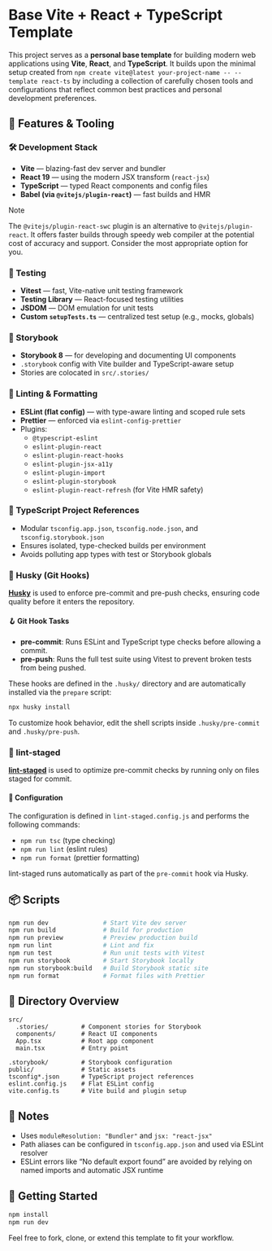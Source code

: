 # Base Vite + React + TypeScript Template

This project serves as a **personal base template** for building modern web applications using **Vite**, **React**, and **TypeScript**. It builds upon the minimal setup created from `npm create vite@latest your-project-name -- --template react-ts` by including a collection of carefully chosen tools and configurations that reflect common best practices and personal development preferences.

## 🔧 Features & Tooling

### 🛠 Development Stack

- **Vite** — blazing-fast dev server and bundler
- **React 19** — using the modern JSX transform (`react-jsx`)
- **TypeScript** — typed React components and config files
- **Babel (via `@vitejs/plugin-react`)** — fast builds and HMR

> [!Note]
> The `@vitejs/plugin-react-swc` plugin is an alternative to `@vitejs/plugin-react`. It offers faster builds through speedy web compiler at the potential cost of accuracy and support. Consider the most appropriate option for you.

### 🧪 Testing

- **Vitest** — fast, Vite-native unit testing framework
- **Testing Library** — React-focused testing utilities
- **JSDOM** — DOM emulation for unit tests
- **Custom `setupTests.ts`** — centralized test setup (e.g., mocks, globals)

### 📖 Storybook

- **Storybook 8** — for developing and documenting UI components
- `.storybook` config with Vite builder and TypeScript-aware setup
- Stories are colocated in `src/.stories/`

### 🧹 Linting & Formatting

- **ESLint (flat config)** — with type-aware linting and scoped rule sets
- **Prettier** — enforced via `eslint-config-prettier`
- Plugins:
  - `@typescript-eslint`
  - `eslint-plugin-react`
  - `eslint-plugin-react-hooks`
  - `eslint-plugin-jsx-a11y`
  - `eslint-plugin-import`
  - `eslint-plugin-storybook`
  - `eslint-plugin-react-refresh` (for Vite HMR safety)

### 🧠 TypeScript Project References

- Modular `tsconfig.app.json`, `tsconfig.node.json`, and `tsconfig.storybook.json`
- Ensures isolated, type-checked builds per environment
- Avoids polluting app types with test or Storybook globals

### 🐶 Husky (Git Hooks)

[**Husky**](https://typicode.github.io/husky) is used to enforce pre-commit and pre-push checks, ensuring code quality before it enters the repository.

#### 🪝 Git Hook Tasks

- **pre-commit**: Runs ESLint and TypeScript type checks before allowing a commit.
- **pre-push**: Runs the full test suite using Vitest to prevent broken tests from being pushed.

These hooks are defined in the `.husky/` directory and are automatically installed via the `prepare` script:

```bash
npx husky install
```

To customize hook behavior, edit the shell scripts inside `.husky/pre-commit` and `.husky/pre-push`.

### 🎯 lint-staged

[**lint-staged**](https://github.com/okonet/lint-staged) is used to optimize pre-commit checks by running only on files staged for commit.

#### 🔧 Configuration

The configuration is defined in `lint-staged.config.js` and performs the following commands:

- `npm run tsc` (type checking)
- `npm run lint` (eslint rules)
- `npm run format` (prettier formatting)

lint-staged runs automatically as part of the `pre-commit` hook via Husky.

## 📦 Scripts

```bash
npm run dev               # Start Vite dev server
npm run build             # Build for production
npm run preview           # Preview production build
npm run lint              # Lint and fix
npm run test              # Run unit tests with Vitest
npm run storybook         # Start Storybook locally
npm run storybook:build   # Build Storybook static site
npm run format            # Format files with Prettier
```

## 📁 Directory Overview

```
src/
  .stories/         # Component stories for Storybook
  components/       # React UI components
  App.tsx           # Root app component
  main.tsx          # Entry point

.storybook/         # Storybook configuration
public/             # Static assets
tsconfig*.json      # TypeScript project references
eslint.config.js    # Flat ESLint config
vite.config.ts      # Vite build and plugin setup
```

## 🧰 Notes

- Uses `moduleResolution: "Bundler"` and `jsx: "react-jsx"`
- Path aliases can be configured in `tsconfig.app.json` and used via ESLint resolver
- ESLint errors like “No default export found” are avoided by relying on named imports and automatic JSX runtime

## 🚀 Getting Started

```bash
npm install
npm run dev
```

Feel free to fork, clone, or extend this template to fit your workflow.
